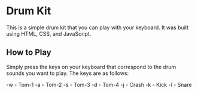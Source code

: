 # Drum Kit

This is a simple drum kit that you can play with your keyboard. It was built using HTML, CSS, and JavaScript.

## How to Play

Simply press the keys on your keyboard that correspond to the drum sounds you want to play. The keys are as follows:

-w - Tom-1
-a - Tom-2
-s - Tom-3
-d - Tom-4
-j - Crash
-k - Kick
-l - Snare

